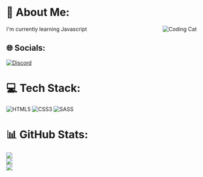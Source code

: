 # 💫 About Me:
I'm currently learning Javascript
<img src="https://c.tenor.com/G8F8DlwfCbQAAAAC/tenor.gif" alt="Coding Cat" align="right">

## 🌐 Socials:
[![Discord](https://img.shields.io/badge/Discord-%237289DA.svg?logo=discord&logoColor=white)](https://discord.gg/574294846592909332) 

# 💻 Tech Stack:
![HTML5](https://img.shields.io/badge/html5-%23E34F26.svg?style=for-the-badge&logo=html5&logoColor=white) ![CSS3](https://img.shields.io/badge/css3-%231572B6.svg?style=for-the-badge&logo=css3&logoColor=white) ![SASS](https://img.shields.io/badge/SASS-hotpink.svg?style=for-the-badge&logo=SASS&logoColor=white)
# 📊 GitHub Stats:
![](https://github-readme-stats.vercel.app/api?username=thorocket&theme=dark&hide_border=true&include_all_commits=false&count_private=false)<br/>
![](https://github-readme-streak-stats.herokuapp.com/?user=thorocket&theme=dark&hide_border=true)<br/>
![](https://github-readme-stats.vercel.app/api/top-langs/?username=thorocket&theme=dark&hide_border=true&include_all_commits=false&count_private=false&layout=compact)

<!-- Proudly created with GPRM ( https://gprm.itsvg.in ) -->
